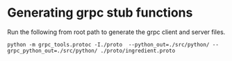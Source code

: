 



# Generating grpc stub functions
Run the following from root path to generate the grpc client and server files.
```
python -m grpc_tools.protoc -I./proto  --python_out=./src/python/ --grpc_python_out=./src/python/ ./proto/ingredient.proto
```